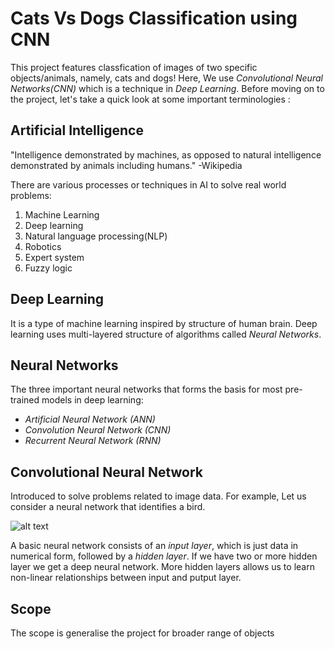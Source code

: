 # Cats Vs Dogs Classification using CNN

This project features classfication of images of two specific objects/animals, namely, cats and dogs!
Here, We use _Convolutional Neural Networks(CNN)_ which is a technique in _Deep Learning_. Before moving on to the project, let's take a quick look at some important terminologies :

## Artificial Intelligence

"Intelligence demonstrated by machines, as opposed to natural intelligence demonstrated by animals including humans." -Wikipedia

There are various processes or techniques in AI to solve real world problems:

1. Machine Learning
2. Deep learning
3. Natural language processing(NLP)
4. Robotics
5. Expert system
6. Fuzzy logic

## Deep Learning

It is a type of machine learning inspired by structure of human brain. Deep learning uses multi-layered structure of algorithms called _Neural Networks_.

## Neural Networks

The three important neural networks that forms the basis for most pre-trained models in deep learning:

- _Artificial Neural Network (ANN)_
- _Convolution Neural Network (CNN)_
- _Recurrent Neural Network (RNN)_

## Convolutional Neural Network

Introduced to solve problems related to image data. For example, Let us consider a neural network that identifies a bird.

![alt text](https://github.com/shreyasandal05/Cats_vs_Dogs_Classification/blob/main/Convolutional_Neural_Network_to_identify_the_image_of_a_bird.png"CNN_to_identify_a_bird")

A basic neural network consists of an _input layer_, which is just data in numerical form, followed by a _hidden layer_. If we have two or more hidden layer we get a deep neural network. More hidden layers allows us to learn non-linear relationships between input and putput layer.

## Scope

The scope is generalise the project for broader range of objects
